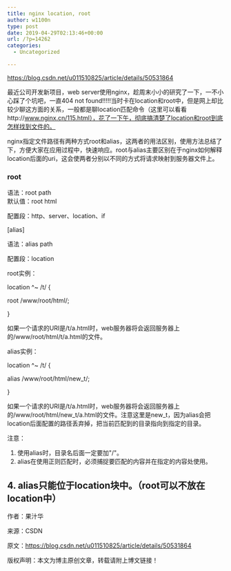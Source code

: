 ```yaml
---
title: nginx location, root
author: w1100n
type: post
date: 2019-04-29T02:13:46+00:00
url: /?p=14262
categories:
  - Uncategorized

---
```

https://blog.csdn.net/u011510825/article/details/50531864

最近公司开发新项目，web server使用nginx，趁周末小小的研究了一下，一不小心踩了个坑吧，一直404 not found!!!!!当时卡在location和root中，但是网上却比较少聊这方面的关系，一般都是聊location匹配命令（这里可以看看http://www.nginx.cn/115.html），花了一下午，彻底搞清楚了location和root到底怎样找到文件的。

nginx指定文件路径有两种方式root和alias，这两者的用法区别，使用方法总结了下，方便大家在应用过程中，快速响应。root与alias主要区别在于nginx如何解释location后面的uri，这会使两者分别以不同的方式将请求映射到服务器文件上。

### root
语法：root path  
默认值：root html
  
配置段：http、server、location、if

[alias]
  
语法：alias path
  
配置段：location

root实例：

location ^~ /t/ {
       
root /www/root/html/;
  
}
  
如果一个请求的URI是/t/a.html时，web服务器将会返回服务器上的/www/root/html/t/a.html的文件。
  
alias实例：

location ^~ /t/ {
   
alias /www/root/html/new_t/;
  
}
  
如果一个请求的URI是/t/a.html时，web服务器将会返回服务器上的/www/root/html/new_t/a.html的文件。注意这里是new_t，因为alias会把location后面配置的路径丢弃掉，把当前匹配到的目录指向到指定的目录。
  
注意：

  1. 使用alias时，目录名后面一定要加"/"。
  2. alias在使用正则匹配时，必须捕捉要匹配的内容并在指定的内容处使用。

## 4. alias只能位于location块中。（root可以不放在location中）

作者：果汁华
  
来源：CSDN
  
原文：https://blog.csdn.net/u011510825/article/details/50531864
  
版权声明：本文为博主原创文章，转载请附上博文链接！